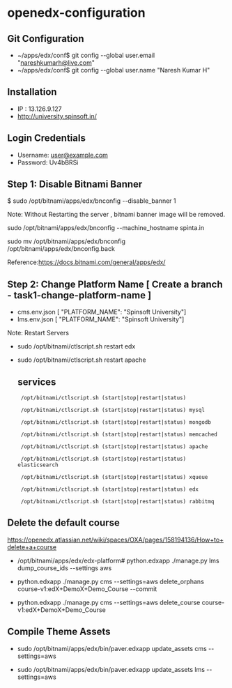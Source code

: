 


# openedx-configuration

## Git Configuration
* ~/apps/edx/conf$  git config --global user.email "nareshkumarh@live.com"
* ~/apps/edx/conf$ git config --global user.name "Naresh Kumar H"


## Installation
* IP : 13.126.9.127
* http://university.spinsoft.in/

## Login Credentials
* Username: user@example.com
* Password: Uv4bBRSi


## Step 1: Disable Bitnami Banner
$ sudo /opt/bitnami/apps/edx/bnconfig --disable_banner 1      

Note: Without Restarting the server , bitnami banner image will be removed.

sudo /opt/bitnami/apps/edx/bnconfig --machine_hostname spinta.in

sudo mv /opt/bitnami/apps/edx/bnconfig /opt/bitnami/apps/edx/bnconfig.back

Reference:https://docs.bitnami.com/general/apps/edx/

## Step 2: Change Platform Name [ Create a branch - task1-change-platform-name ]
* cms.env.json [ "PLATFORM_NAME": "Spinsoft University"]
* lms.env.json [ "PLATFORM_NAME": "Spinsoft University"]

Note: Restart Servers
* sudo /opt/bitnami/ctlscript.sh restart edx
* sudo /opt/bitnami/ctlscript.sh restart apache

  ## services
  
       /opt/bitnami/ctlscript.sh (start|stop|restart|status)
       
       /opt/bitnami/ctlscript.sh (start|stop|restart|status) mysql
       
       /opt/bitnami/ctlscript.sh (start|stop|restart|status) mongodb
       
       /opt/bitnami/ctlscript.sh (start|stop|restart|status) memcached
       
       /opt/bitnami/ctlscript.sh (start|stop|restart|status) apache
       
       /opt/bitnami/ctlscript.sh (start|stop|restart|status) elasticsearch
       
       /opt/bitnami/ctlscript.sh (start|stop|restart|status) xqueue
       
       /opt/bitnami/ctlscript.sh (start|stop|restart|status) edx
       
       /opt/bitnami/ctlscript.sh (start|stop|restart|status) rabbitmq

## Delete the default course
https://openedx.atlassian.net/wiki/spaces/OXA/pages/158194136/How+to+delete+a+course
* /opt/bitnami/apps/edx/edx-platform# python.edxapp ./manage.py lms dump_course_ids --settings aws

* python.edxapp ./manage.py cms --settings=aws delete_orphans course-v1:edX+DemoX+Demo_Course --commit


* python.edxapp ./manage.py cms --settings=aws delete_course course-v1:edX+DemoX+Demo_Course

## Compile Theme Assets
* sudo /opt/bitnami/apps/edx/bin/paver.edxapp update_assets cms --settings=aws

* sudo /opt/bitnami/apps/edx/bin/paver.edxapp update_assets lms --settings=aws
